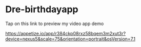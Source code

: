 # Dre-birthdayapp

Tap on this link to preview my video app demo

https://appetize.io/app/r384ckp08rxz58bqem3m2xut3r?device=nexus5&scale=75&orientation=portrait&osVersion=7.1
